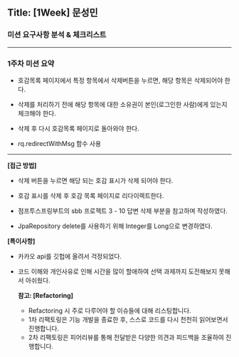 ## Title: [1Week] 문성민

### 미션 요구사항 분석 & 체크리스트

---

### 1주차 미션 요약

- 호감목록 페이지에서 특정 항목에서 삭제버튼을 누르면, 해당 항목은 삭제되어야 한다.

- 삭제를 처리하기 전에 해당 항목에 대한 소유권이 본인(로그인한 사람)에게 있는지 체크해야 한다.

- 삭제 후 다시 호감목록 페이지로 돌아와야 한다.

- rq.redirectWithMsg 함수 사용
---

**[접근 방법]**

- 삭제 버튼을 누르면 해당 되는 호감 표시가 삭제 되어야 한다.

- 호감 표시를 삭제 후 호감 목록 페이지로 리다이렉트한다. 

- 점프투스프링부트의 sbb 프로젝트 3 - 10 답변 삭제 부분을 참고하며 작성하였다.

- JpaRepository delete를 사용하기 위해 Integer를 Long으로 변경하였다.




**[특이사항]**

- 카카오 api를 깃헙에 올려서 걱정되었다.
- 코드 이해와 개인사유로 인해 시간을 많이 할애하여 선택 과제까지 도전해보지 못해서 아쉬웠다.


  **참고: [Refactoring]**

    - Refactoring 시 주로 다루어야 할 이슈들에 대해 리스팅합니다.
    - 1차 리팩토링은 기능 개발을 종료한 후, 스스로 코드를 다시 천천히 읽어보면서 진행합니다.
    - 2차 리팩토링은 피어리뷰를 통해 전달받은 다양한 의견과 피드백을 조율하여 진행합니다.